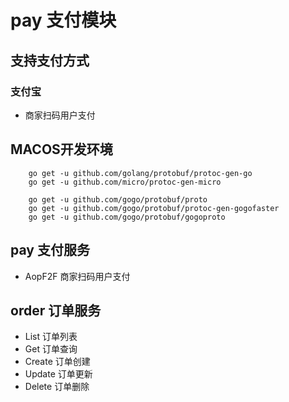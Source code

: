 # pay 支付模块

## 支持支付方式
### 支付宝
- 商家扫码用户支付

## MACOS开发环境
```
    go get -u github.com/golang/protobuf/protoc-gen-go
    go get -u github.com/micro/protoc-gen-micro

    go get -u github.com/gogo/protobuf/proto
    go get -u github.com/gogo/protobuf/protoc-gen-gogofaster
    go get -u github.com/gogo/protobuf/gogoproto
```
## pay 支付服务
- AopF2F     商家扫码用户支付

## order 订单服务
- List       订单列表
- Get        订单查询
- Create     订单创建
- Update     订单更新
- Delete     订单删除